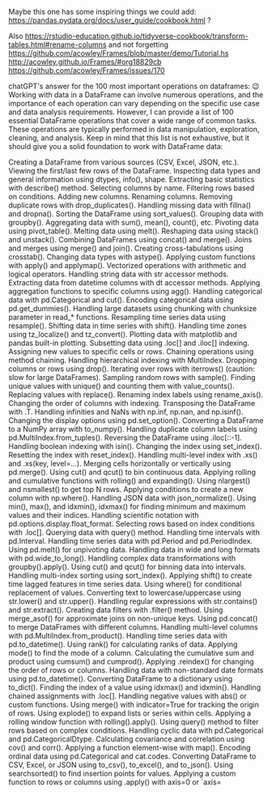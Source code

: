 Maybe this one has some inspiring things we could add: https://pandas.pydata.org/docs/user_guide/cookbook.html ?

Also
https://rstudio-education.github.io/tidyverse-cookbook/transform-tables.html#rename-columns
and not forgetting
https://github.com/acowley/Frames/blob/master/demo/Tutorial.hs
http://acowley.github.io/Frames/#org18829cb
https://github.com/acowley/Frames/issues/170

chatGPT's answer for the 100 most important operations on dataframes: :wink:
Working with data in a DataFrame can involve numerous operations, and the importance of each operation can vary depending on the specific use case and data analysis requirements. However, I can provide a list of 100 essential DataFrame operations that cover a wide range of common tasks. These operations are typically performed in data manipulation, exploration, cleaning, and analysis. Keep in mind that this list is not exhaustive, but it should give you a solid foundation to work with DataFrame data:

Creating a DataFrame from various sources (CSV, Excel, JSON, etc.).
Viewing the first/last few rows of the DataFrame.
Inspecting data types and general information using dtypes, info(), shape.
Extracting basic statistics with describe() method.
Selecting columns by name.
Filtering rows based on conditions.
Adding new columns.
Renaming columns.
Removing duplicate rows with drop_duplicates().
Handling missing data with fillna() and dropna().
Sorting the DataFrame using sort_values().
Grouping data with groupby().
Aggregating data with sum(), mean(), count(), etc.
Pivoting data using pivot_table().
Melting data using melt().
Reshaping data using stack() and unstack().
Combining DataFrames using concat() and merge().
Joins and merges using merge() and join().
Creating cross-tabulations using crosstab().
Changing data types with astype().
Applying custom functions with apply() and applymap().
Vectorized operations with arithmetic and logical operators.
Handling string data with str accessor methods.
Extracting data from datetime columns with dt accessor methods.
Applying aggregation functions to specific columns using agg().
Handling categorical data with pd.Categorical and cut().
Encoding categorical data using pd.get_dummies().
Handling large datasets using chunking with chunksize parameter in read_* functions.
Resampling time series data using resample().
Shifting data in time series with shift().
Handling time zones using tz_localize() and tz_convert().
Plotting data with matplotlib and pandas built-in plotting.
Subsetting data using .loc[] and .iloc[] indexing.
Assigning new values to specific cells or rows.
Chaining operations using method chaining.
Handling hierarchical indexing with MultiIndex.
Dropping columns or rows using drop().
Iterating over rows with iterrows() (caution: slow for large DataFrames).
Sampling random rows with sample().
Finding unique values with unique() and counting them with value_counts().
Replacing values with replace().
Renaming index labels using rename_axis().
Changing the order of columns with indexing.
Transposing the DataFrame with .T.
Handling infinities and NaNs with np.inf, np.nan, and np.isinf().
Changing the display options using pd.set_option().
Converting a DataFrame to a NumPy array with to_numpy().
Handling duplicate column labels using pd.MultiIndex.from_tuples().
Reversing the DataFrame using .iloc[::-1].
Handling boolean indexing with isin().
Changing the index using set_index().
Resetting the index with reset_index().
Handling multi-level index with .xs() and .xs(key, level=...).
Merging cells horizontally or vertically using pd.merge().
Using cut() and qcut() to bin continuous data.
Applying rolling and cumulative functions with rolling() and expanding().
Using nlargest() and nsmallest() to get top N rows.
Applying conditions to create a new column with np.where().
Handling JSON data with json_normalize().
Using min(), max(), and idxmin(), idxmax() for finding minimum and maximum values and their indices.
Handling scientific notation with pd.options.display.float_format.
Selecting rows based on index conditions with .loc[].
Querying data with query() method.
Handling time intervals with pd.Interval.
Handling time series data with pd.Period and pd.PeriodIndex.
Using pd.melt() for unpivoting data.
Handling data in wide and long formats with pd.wide_to_long().
Handling complex data transformations with groupby().apply().
Using cut() and qcut() for binning data into intervals.
Handling multi-index sorting using sort_index().
Applying shift() to create time lagged features in time series data.
Using where() for conditional replacement of values.
Converting text to lowercase/uppercase using str.lower() and str.upper().
Handling regular expressions with str.contains() and str.extract().
Creating data filters with .filter() method.
Using merge_asof() for approximate joins on non-unique keys.
Using pd.concat() to merge DataFrames with different columns.
Handling multi-level columns with pd.MultiIndex.from_product().
Handling time series data with pd.to_datetime().
Using rank() for calculating ranks of data.
Applying mode() to find the mode of a column.
Calculating the cumulative sum and product using cumsum() and cumprod().
Applying .reindex() for changing the order of rows or columns.
Handling data with non-standard date formats using pd.to_datetime().
Converting DataFrame to a dictionary using to_dict().
Finding the index of a value using idxmax() and idxmin().
Handling chained assignments with .loc[].
Handling negative values with abs() or custom functions.
Using merge() with indicator=True for tracking the origin of rows.
Using explode() to expand lists or series within cells.
Applying a rolling window function with rolling().apply().
Using query() method to filter rows based on complex conditions.
Handling cyclic data with pd.Categorical and pd.CategoricalDtype.
Calculating covariance and correlation using cov() and corr().
Applying a function element-wise with map().
Encoding ordinal data using pd.Categorical and cat.codes.
Converting DataFrame to CSV, Excel, or JSON using to_csv(), to_excel(), and to_json().
Using searchsorted() to find insertion points for values.
Applying a custom function to rows or columns using .apply() with axis=0 or `axis=
